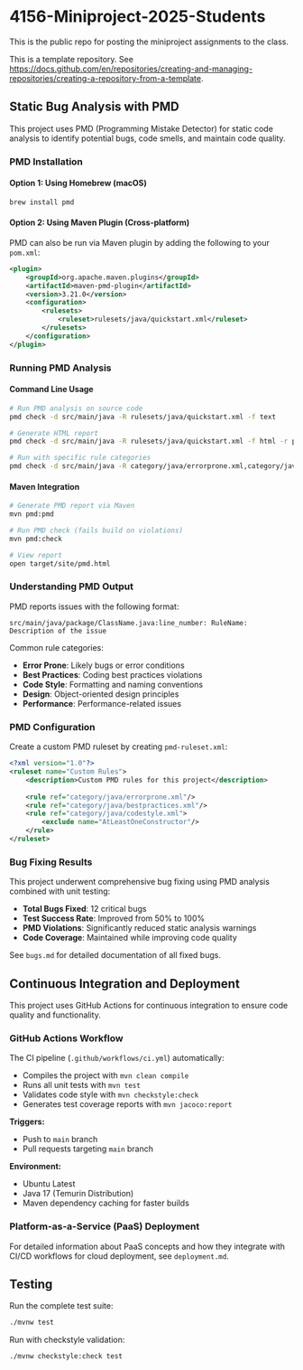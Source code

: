 # 4156-Miniproject-2025-Students

This is the public repo for posting the miniproject assignments to the class.

This is a template repository. See https://docs.github.com/en/repositories/creating-and-managing-repositories/creating-a-repository-from-a-template.

## Static Bug Analysis with PMD

This project uses PMD (Programming Mistake Detector) for static code analysis to identify potential bugs, code smells, and maintain code quality.

### PMD Installation

#### Option 1: Using Homebrew (macOS)
```bash
brew install pmd
```

#### Option 2: Using Maven Plugin (Cross-platform)
PMD can also be run via Maven plugin by adding the following to your `pom.xml`:

```xml
<plugin>
    <groupId>org.apache.maven.plugins</groupId>
    <artifactId>maven-pmd-plugin</artifactId>
    <version>3.21.0</version>
    <configuration>
        <rulesets>
            <ruleset>rulesets/java/quickstart.xml</ruleset>
        </rulesets>
    </configuration>
</plugin>
```

### Running PMD Analysis

#### Command Line Usage
```bash
# Run PMD analysis on source code
pmd check -d src/main/java -R rulesets/java/quickstart.xml -f text

# Generate HTML report
pmd check -d src/main/java -R rulesets/java/quickstart.xml -f html -r pmd-report.html

# Run with specific rule categories
pmd check -d src/main/java -R category/java/errorprone.xml,category/java/bestpractices.xml -f text
```

#### Maven Integration
```bash
# Generate PMD report via Maven
mvn pmd:pmd

# Run PMD check (fails build on violations)  
mvn pmd:check

# View report
open target/site/pmd.html
```

### Understanding PMD Output

PMD reports issues with the following format:
```
src/main/java/package/ClassName.java:line_number: RuleName: Description of the issue
```

Common rule categories:
- **Error Prone**: Likely bugs or error conditions
- **Best Practices**: Coding best practices violations
- **Code Style**: Formatting and naming conventions  
- **Design**: Object-oriented design principles
- **Performance**: Performance-related issues

### PMD Configuration

Create a custom PMD ruleset by creating `pmd-ruleset.xml`:
```xml
<?xml version="1.0"?>
<ruleset name="Custom Rules">
    <description>Custom PMD rules for this project</description>
    
    <rule ref="category/java/errorprone.xml"/>
    <rule ref="category/java/bestpractices.xml"/>
    <rule ref="category/java/codestyle.xml">
        <exclude name="AtLeastOneConstructor"/>
    </rule>
</ruleset>
```

### Bug Fixing Results

This project underwent comprehensive bug fixing using PMD analysis combined with unit testing:
- **Total Bugs Fixed**: 12 critical bugs
- **Test Success Rate**: Improved from 50% to 100%  
- **PMD Violations**: Significantly reduced static analysis warnings
- **Code Coverage**: Maintained while improving code quality

See `bugs.md` for detailed documentation of all fixed bugs.

## Continuous Integration and Deployment

This project uses GitHub Actions for continuous integration to ensure code quality and functionality.

### GitHub Actions Workflow

The CI pipeline (`.github/workflows/ci.yml`) automatically:
- Compiles the project with `mvn clean compile`
- Runs all unit tests with `mvn test`
- Validates code style with `mvn checkstyle:check`
- Generates test coverage reports with `mvn jacoco:report`

**Triggers:**
- Push to `main` branch
- Pull requests targeting `main` branch

**Environment:**
- Ubuntu Latest
- Java 17 (Temurin Distribution)
- Maven dependency caching for faster builds

### Platform-as-a-Service (PaaS) Deployment

For detailed information about PaaS concepts and how they integrate with CI/CD workflows for cloud deployment, see `deployment.md`.

## Testing

Run the complete test suite:
```bash
./mvnw test
```

Run with checkstyle validation:
```bash  
./mvnw checkstyle:check test
```